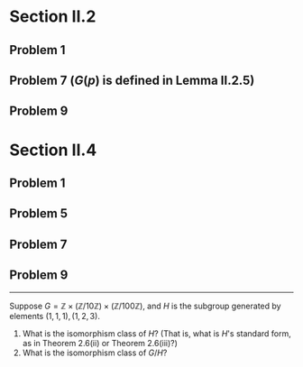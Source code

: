 # Section II.2
## Problem 1
## Problem 7 ($G(p)$ is defined in Lemma II.2.5)
## Problem 9

# Section II.4
## Problem 1
## Problem 5
## Problem 7
## Problem 9

---

Suppose $G=\mathbb{Z} \times(\mathbb{Z} / 10 \mathbb{Z}) \times(\mathbb{Z} / 100 \mathbb{Z})$, and $H$ is the subgroup generated by elements $(1,1,1),(1,2,3)$.
1. What is the isomorphism class of $H$? (That is, what is $H$'s standard form, as in Theorem 2.6(ii) or Theorem 2.6(iii)?)
2. What is the isomorphism class of $G / H$?
